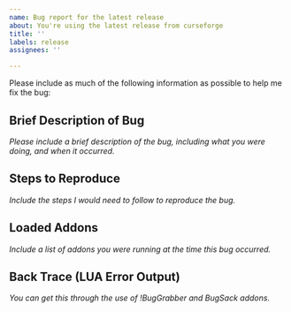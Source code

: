 ```yaml
---
name: Bug report for the latest release
about: You're using the latest release from curseforge
title: ''
labels: release
assignees: ''

---
```


Please include as much of the following information as possible to help me fix the bug:

## Brief Description of Bug

_Please include a brief description of the bug, including what you were doing, and when it occurred._

## Steps to Reproduce

_Include the steps I would need to follow to reproduce the bug._

## Loaded Addons

_Include a list of addons you were running at the time this bug occurred._

## Back Trace (LUA Error Output)

_You can get this through the use of !BugGrabber and BugSack addons._
